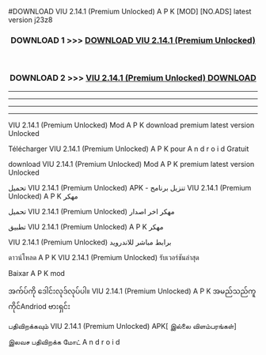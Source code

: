 #DOWNLOAD VIU  2.14.1 (Premium Unlocked) A P K [MOD] [NO.ADS] latest version j23z8



<div align="center">

<h3>DOWNLOAD 1 >>> <a href="https://teeasianyam.web.app?sq=VIU  2.14.1 (Premium Unlocked)">DOWNLOAD VIU  2.14.1 (Premium Unlocked) </a></h3><br>

<h3>DOWNLOAD 2 >>> <a href="https://teeasianyam.web.app?sq=VIU  2.14.1 (Premium Unlocked) ">VIU  2.14.1 (Premium Unlocked)  DOWNLOAD </a></h3>

</div>


----------------------------------------------------------

----------------------------------------------------------

----------------------------------------------------------

----------------------------------------------------------


VIU  2.14.1 (Premium Unlocked)  Mod A P K download premium latest version Unlocked

Télécharger VIU  2.14.1 (Premium Unlocked)  A P K pour A n d r o i d Gratuit

download VIU  2.14.1 (Premium Unlocked)  Mod A P K premium latest version Unlocked

تحميل VIU  2.14.1 (Premium Unlocked)  APK - تنزيل برنامج VIU  2.14.1 (Premium Unlocked)  A P K مهكر

تحميل VIU  2.14.1 (Premium Unlocked)  مهكر اخر اصدار

تطبيق VIU  2.14.1 (Premium Unlocked)  A P K مهكر

VIU  2.14.1 (Premium Unlocked)  برابط مباشر للاندرويد

ดาวน์โหลด A P K VIU  2.14.1 (Premium Unlocked)  รับเวอร์ชันล่าสุด

Baixar A P K mod

အက်ပ်ကို ဒေါင်းလုဒ်လုပ်ပါ။ VIU  2.14.1 (Premium Unlocked)  A P K အမည်သည်ကူကိုင်Andriod ဗားရှင်း

பதிவிறக்கவும் VIU  2.14.1 (Premium Unlocked)  APK[ இல்லை விளம்பரங்கள்] 
 
இலவச பதிவிறக்க மோட் A n d r o i d



